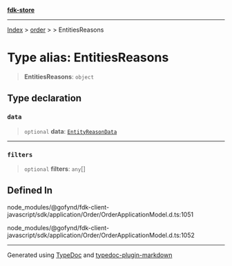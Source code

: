 [**fdk-store**](../../../README.md)
***

[Index](../../../API.md) > [order](../../README.md) > [<internal>](../README.md) > EntitiesReasons

# Type alias: EntitiesReasons

> **EntitiesReasons**: `object`

## Type declaration

### `data`

> `optional` **data**: [`EntityReasonData`](type-alias.EntityReasonData.md)

***

### `filters`

> `optional` **filters**: `any`[]

## Defined In

node\_modules/@gofynd/fdk-client-javascript/sdk/application/Order/OrderApplicationModel.d.ts:1051

node\_modules/@gofynd/fdk-client-javascript/sdk/application/Order/OrderApplicationModel.d.ts:1052

***
Generated using [TypeDoc](https://typedoc.org/) and [typedoc-plugin-markdown](https://www.npmjs.com/package/typedoc-plugin-markdown)
